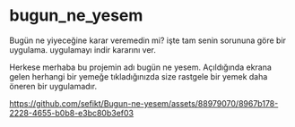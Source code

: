 # bugun_ne_yesem

Bugün ne yiyeceğine karar veremedin mi? işte tam senin sorununa göre bir uygulama. uygulamayı indir kararını ver.

Herkese merhaba bu projemin adı bugün ne yesem. 
Açıldığında ekrana gelen herhangi bir yemeğe tıkladığınızda size rastgele bir yemek daha öneren bir uygulamadır.



https://github.com/sefikt/Bugun-ne-yesem/assets/88979070/8967b178-2228-4655-b0b8-e3bc80b3ef03


